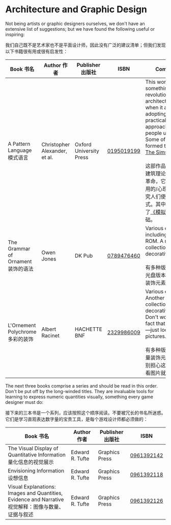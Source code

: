 # Architecture and Graphic Design

Not being artists or graphic designers ourselves, we don't have an extensive list of suggestions; but we have found the following useful or inspiring:

我们自己既不是艺术家也不是平面设计师，因此没有广泛的建议清单；但我们发现以下书籍很有用或很有启发性：

Book 书名 | Author 作者 | Publisher 出版社 | ISBN | Comment 评论
--- | --- | --- | --- | --- 
A Pattern Language<br>模式语言	 | Christopher Alexander, et al. | Oxford University Press | [0195019199](https://www.amazon.com/dp/0195019199) | This work created something of a revolution in architectural theory when it appeared, adopting a practical/psychological approach to the way people use buildings. Some of its ideas formed the basis for [The Sims](https://en.wikipedia.org/wiki/The_Sims).<br><br>这部作品一经问世就在建筑理论界掀起了一场革命，它采用了一种实用的/心理学的方法来研究人们使用建筑物的方式。其中一些观点构成了[《模拟人生》](https://en.wikipedia.org/wiki/The_Sims)的基础。 
The Grammar of Ornament<br>装饰的语法 | Owen Jones | DK Pub |[0789476460](https://www.amazon.com/dp/0789476460) | Various editions exist, including one on CD-ROM. A massive collection of decorative elements.<br><br>有多种版本，包括一个光盘版本。收集了大量装饰元素。
L'Ornement Polychrome<br>多彩的装饰 | Albert Racinet | HACHETTE BNF | [2329986009](https://www.amazon.com/dp/2329986009) |  Various editions. Another massive collection of decorative elements. Don't worry about the fact that it's in French—just look at the pictures.<br><br>有多种版本。另一本大量装饰元素的作品集。别担心这是法文版，看看图片就行。

The next three books comprise a series and should be read in this order. Don't be put off by the long-winded titles. They are invaluable tools for learning to express numeric quantities visually, something every game designer must do:

接下来的三本书是一个系列，应该按照这个顺序阅读。不要被冗长的书名所迷惑。它们是学习直观表达数字量的宝贵工具，是每个游戏设计师都必须做的：

Book 书名 | Author 作者 | Publisher 出版社 | ISBN
--- | --- | --- | ---
The Visual Display of Quantitative Information<br>量化信息的视觉展示	 |  Edward R. Tufte | Graphics Press | [0961392142](https://www.amazon.com/dp/0961392142)
Envisioning Information<br>设想信息 |  Edward R. Tufte | Graphics Press | [0961392118](https://www.amazon.com/dp/0961392118)
Visual Explanations: Images and Quantities, Evidence and Narrative<br>视觉解释：图像与数量、证据与叙述	 |  Edward R. Tufte | Graphics Press | [0961392126](https://www.amazon.com/dp/0961392126)